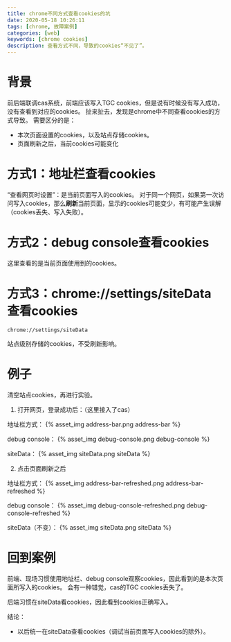 ```yaml
---
title: chrome不同方式查看cookies的坑
date: 2020-05-18 10:26:11
tags: [chrome, 故障案例]
categories: [web]
keywords: [chrome cookies]
description: 查看方式不同，导致的cookies“不见了”。
---
```


# 背景

前后端联调cas系统，前端应该写入TGC cookies，但是说有时候没有写入成功，没有查看到对应的cookies。
扯来扯去，发现是chrome中不同查看cookies的方式导致。
需要区分的是：
- 本次页面设置的cookies，以及站点存储cookies。
- 页面刷新之后，当前cookies可能变化
<!-- more -->

# 方式1：地址栏查看cookies

“查看网页时设置”：是当前页面写入的cookies。
对于同一个网页，如果第一次访问写入cookies，那么**刷新**当前页面，显示的cookies可能变少，有可能产生误解（cookies丢失、写入失败）。

# 方式2：debug console查看cookies

这里查看的是当前页面使用到的cookies。


# 方式3：chrome://settings/siteData 查看cookies

```
chrome://settings/siteData
```

站点级别存储的cookies，不受刷新影响。

# 例子

清空站点cookies，再进行实验。


1. 打开网页，登录成功后：（这里接入了cas）

地址栏方式：
{% asset_img address-bar.png address-bar %}

debug console：
{% asset_img debug-console.png debug-console %}

siteData：
{% asset_img siteData.png siteData %}

2. 点击页面刷新之后

地址栏方式：
{% asset_img address-bar-refreshed.png address-bar-refreshed %}

debug console：
{% asset_img debug-console-refreshed.png debug-console-refreshed %}


siteData（不变）：
{% asset_img siteData.png siteData %}

# 回到案例

前端、现场习惯使用地址栏、debug console观察cookies，因此看到的是本次页面所写入的cookies。
会有一种错觉，cas的TGC cookies丢失了。

后端习惯在siteData看cookies，因此看到cookies正确写入。

结论：
- 以后统一在siteData查看cookies（调试当前页面写入cookies的除外）。

